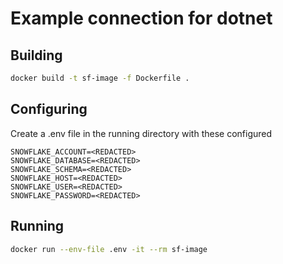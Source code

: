 # Example connection for dotnet



## Building

```sh
docker build -t sf-image -f Dockerfile .
```

## Configuring

Create a .env file in the running directory with these configured

```
SNOWFLAKE_ACCOUNT=<REDACTED>
SNOWFLAKE_DATABASE=<REDACTED>
SNOWFLAKE_SCHEMA=<REDACTED>
SNOWFLAKE_HOST=<REDACTED>
SNOWFLAKE_USER=<REDACTED>
SNOWFLAKE_PASSWORD=<REDACTED>
```

## Running

```sh
docker run --env-file .env -it --rm sf-image
```